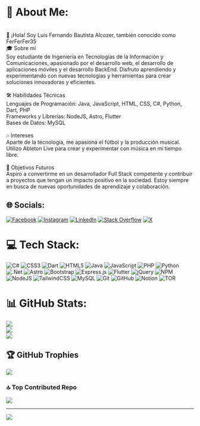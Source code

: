 # 💫 About Me:
<br>👋 ¡Hola! Soy Luis Fernando Bautista Alcozer, también conocido como FerFerFer35<br>🎓 Sobre mí<br>Soy estudiante de Ingeniería en Tecnologías de la Información y Comunicaciones, apasionado por el desarrollo web, el desarrollo de aplicaciones móviles y el desarrollo BackEnd. Disfruto aprendiendo y experimentando con nuevas tecnologías y herramientas para crear soluciones innovadoras y eficientes.<br><br>🛠️ Habilidades Técnicas<br>Lenguajes de Programación: Java, JavaScript, HTML, CSS, C#, Python, Dart, PHP<br>Frameworks y Librerías: NodeJS, Astro, Flutter<br>Bases de Datos: MySQL<br><br>🎶 Intereses<br>Aparte de la tecnología, me apasiona el fútbol y la producción musical. Utilizo Ableton Live para crear y experimentar con música en mi tiempo libre.<br><br>🎯 Objetivos Futuros<br>Aspiro a convertirme en un desarrollador Full Stack competente y contribuir a proyectos que tengan un impacto positivo en la sociedad. Estoy siempre en busca de nuevas oportunidades de aprendizaje y colaboración.


## 🌐 Socials:
[![Facebook](https://img.shields.io/badge/Facebook-%231877F2.svg?logo=Facebook&logoColor=white)](https://facebook.com/luisfernando.bautista.09) [![Instagram](https://img.shields.io/badge/Instagram-%23E4405F.svg?logo=Instagram&logoColor=white)](https://instagram.com/bautistalf.wav/) [![LinkedIn](https://img.shields.io/badge/LinkedIn-%230077B5.svg?logo=linkedin&logoColor=white)](https://linkedin.com/in/luis-fernando-bautista-8a290520b/) [![Stack Overflow](https://img.shields.io/badge/-Stackoverflow-FE7A16?logo=stack-overflow&logoColor=white)](https://stackoverflow.com/users/23327633/) [![X](https://img.shields.io/badge/X-black.svg?logo=X&logoColor=white)](https://x.com/LFernandoB09) 

# 💻 Tech Stack:
![C#](https://img.shields.io/badge/c%23-%23239120.svg?style=for-the-badge&logo=csharp&logoColor=white) ![CSS3](https://img.shields.io/badge/css3-%231572B6.svg?style=for-the-badge&logo=css3&logoColor=white) ![Dart](https://img.shields.io/badge/dart-%230175C2.svg?style=for-the-badge&logo=dart&logoColor=white) ![HTML5](https://img.shields.io/badge/html5-%23E34F26.svg?style=for-the-badge&logo=html5&logoColor=white) ![Java](https://img.shields.io/badge/java-%23ED8B00.svg?style=for-the-badge&logo=openjdk&logoColor=white) ![JavaScript](https://img.shields.io/badge/javascript-%23323330.svg?style=for-the-badge&logo=javascript&logoColor=%23F7DF1E) ![PHP](https://img.shields.io/badge/php-%23777BB4.svg?style=for-the-badge&logo=php&logoColor=white) ![Python](https://img.shields.io/badge/python-3670A0?style=for-the-badge&logo=python&logoColor=ffdd54) ![.Net](https://img.shields.io/badge/.NET-5C2D91?style=for-the-badge&logo=.net&logoColor=white) ![Astro](https://img.shields.io/badge/astro-%232C2052.svg?style=for-the-badge&logo=astro&logoColor=white) ![Bootstrap](https://img.shields.io/badge/bootstrap-%238511FA.svg?style=for-the-badge&logo=bootstrap&logoColor=white) ![Express.js](https://img.shields.io/badge/express.js-%23404d59.svg?style=for-the-badge&logo=express&logoColor=%2361DAFB) ![Flutter](https://img.shields.io/badge/Flutter-%2302569B.svg?style=for-the-badge&logo=Flutter&logoColor=white) ![jQuery](https://img.shields.io/badge/jquery-%230769AD.svg?style=for-the-badge&logo=jquery&logoColor=white) ![NPM](https://img.shields.io/badge/NPM-%23CB3837.svg?style=for-the-badge&logo=npm&logoColor=white) ![NodeJS](https://img.shields.io/badge/node.js-6DA55F?style=for-the-badge&logo=node.js&logoColor=white) ![TailwindCSS](https://img.shields.io/badge/tailwindcss-%2338B2AC.svg?style=for-the-badge&logo=tailwind-css&logoColor=white) ![MySQL](https://img.shields.io/badge/mysql-4479A1.svg?style=for-the-badge&logo=mysql&logoColor=white) ![Git](https://img.shields.io/badge/git-%23F05033.svg?style=for-the-badge&logo=git&logoColor=white) ![GitHub](https://img.shields.io/badge/github-%23121011.svg?style=for-the-badge&logo=github&logoColor=white) ![Notion](https://img.shields.io/badge/Notion-%23000000.svg?style=for-the-badge&logo=notion&logoColor=white) ![TOR](https://img.shields.io/badge/tor-%237E4798.svg?style=for-the-badge&logo=tor-project&logoColor=white)
# 📊 GitHub Stats:
![](https://github-readme-stats.vercel.app/api?username=FerFerFer35&theme=dark&hide_border=true&include_all_commits=false&count_private=false)<br/>
![](https://github-readme-streak-stats.herokuapp.com/?user=FerFerFer35&theme=dark&hide_border=true)<br/>
![](https://github-readme-stats.vercel.app/api/top-langs/?username=FerFerFer35&theme=dark&hide_border=true&include_all_commits=false&count_private=false&layout=compact)

## 🏆 GitHub Trophies
![](https://github-profile-trophy.vercel.app/?username=FerFerFer35&theme=radical&no-frame=false&no-bg=true&margin-w=4)

### 🔝 Top Contributed Repo
![](https://github-contributor-stats.vercel.app/api?username=FerFerFer35&limit=5&theme=dark&combine_all_yearly_contributions=true)

---
[![](https://visitcount.itsvg.in/api?id=FerFerFer35&icon=0&color=0)](https://visitcount.itsvg.in)

<!-- Proudly created with GPRM ( https://gprm.itsvg.in ) -->
